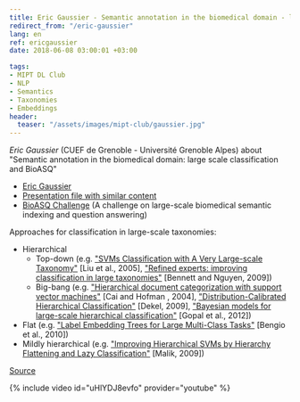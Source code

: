 ```yaml
---
title: Eric Gaussier - Semantic annotation in the biomedical domain - large scale classification and BioASQ
redirect_from: "/eric-gaussier"
lang: en
ref: ericgaussier
date: 2018-06-08 03:00:01 +03:00

tags:
- MIPT DL Club
- NLP
- Semantics
- Taxonomies
- Embeddings
header:
  teaser: "/assets/images/mipt-club/gaussier.jpg"
---
```


_Eric Gaussier_ (CUEF de Grenoble - Université Grenoble Alpes) about "Semantic annotation in the biomedical domain: large scale classification and BioASQ"

- [Eric Gaussier](http://ama.liglab.fr/~gaussier/)
- [Presentation file with similar content](http://statlearn.sfds.asso.fr/wp-content/uploads/2015/04/3-Gaussier.pdf)
- [BioASQ Challenge](http://bioasq.org/participate/challenges) (A challenge on large-scale biomedical semantic indexing and question answering)

Approaches for classification in large-scale taxonomies:
* Hierarchical
  - Top-down (e.g. ["SVMs Classification with A Very Large-scale Taxonomy"](http://citeseerx.ist.psu.edu/viewdoc/download?doi=10.1.1.72.1506&rep=rep1&type=pdf) [Liu et al., 2005], ["Refined experts: improving classification in large taxonomies"](http://www.cs.cornell.edu/~nhnguyen/refined_experts.pdf) [Bennett and Nguyen, 2009])
  - Big-bang (e.g. ["Hierarchical document categorization with support vector machines"](https://dl.acm.org/citation.cfm?id=1031186) [Cai and Hofman , 2004], ["Distribution-Calibrated Hierarchical Classification"](https://papers.nips.cc/paper/3629-distribution-calibrated-hierarchical-classification.pdf) [Dekel, 2009], ["Bayesian models for large-scale hierarchical classification"](https://www.researchgate.net/publication/290780111_Bayesian_models_for_large-scale_hierarchical_classification) [Gopal et al., 2012])
* Flat (e.g. ["Label Embedding Trees for Large Multi-Class Tasks"](https://papers.nips.cc/paper/4027-label-embedding-trees-for-large-multi-class-tasks.pdf) [Bengio et al., 2010])
* Mildly hierarchical (e.g. ["Improving Hierarchical SVMs by Hierarchy Flattening and Lazy Classification"](http://citeseerx.ist.psu.edu/viewdoc/download?doi=10.1.1.628.5478&rep=rep1&type=pdf) [Malik, 2009])

[Source](https://mipt.ru/education/departments/fpmi/events/erik_gose_semanticheskoe_annotirovanie_i_voprosno_otvetnye_sistemy_bioasq)

{% include video id="uHlYDJ8evfo" provider="youtube" %}

